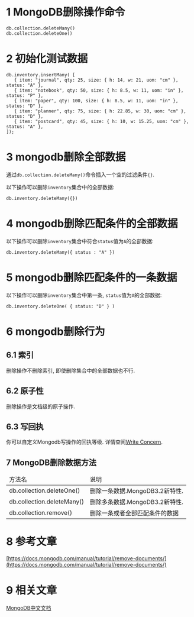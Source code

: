 1 MongoDB删除操作命令
===

```
db.collection.deleteMany()
db.collection.deleteOne()
```

2 初始化测试数据
===

```
db.inventory.insertMany( [
   { item: "journal", qty: 25, size: { h: 14, w: 21, uom: "cm" }, status: "A" },
   { item: "notebook", qty: 50, size: { h: 8.5, w: 11, uom: "in" }, status: "P" },
   { item: "paper", qty: 100, size: { h: 8.5, w: 11, uom: "in" }, status: "D" },
   { item: "planner", qty: 75, size: { h: 22.85, w: 30, uom: "cm" }, status: "D" },
   { item: "postcard", qty: 45, size: { h: 10, w: 15.25, uom: "cm" }, status: "A" },
]);
```

3 mongodb删除全部数据
===

通过`db.collection.deleteMany()`命令插入一个空的过滤条件`{}`.

以下操作可以删除`inventory`集合中的全部数据:

```
db.inventory.deleteMany({})
```

4 mongodb删除匹配条件的全部数据
===


以下操作可以删除`inventory`集合中符合`status`值为`A`的全部数据:

```
db.inventory.deleteMany({ status : "A" })
```

5 mongodb删除匹配条件的一条数据
===

以下操作可以删除`inventory`集合中第一条, `status`值为`A`的全部数据:

```
db.inventory.deleteOne( { status: "D" } )
```


6 mongodb删除行为
===

6.1 索引
---

删除操作不删除索引, 即使删除集合中的全部数据也不行.

6.2 原子性
---

删除操作是文档级的原子操作.

6.3 写回执
---

你可以自定义Mongodb写操作的回执等级. 详情查阅[Write Concern](https://docs.mongodb.com/manual/reference/write-concern/).


7 MongoDB删除数据方法
--

<table class="table table-bordered table-responsive text-center">
	<thead>
		<tr class="info">
			<td>方法名</td>
			<td>说明</td>
		</tr>
	</thead>
	<tbody>
	<tr>
		<td>db.collection.deleteOne()</td>
		<td>删除一条数据.MongoDB3.2新特性.</td>
	</tr>
	<tr>
		<td>db.collection.deleteMany()</td>
		<td>删除多条数据.MongoDB3.2新特性.</td>
	</tr>
	<tr>
		<td>db.collection.remove()</td>
		<td>删除一条或者全部匹配条件的数据</td>
	</tr>
	</tbody>
</table>
	

8 参考文章
===

[https://docs.mongodb.com/manual/tutorial/remove-documents/](https://docs.mongodb.com/manual/tutorial/remove-documents/)

9 相关文章
===

[MongoDB中文文档](http://localhost/article/mongodb/index.html)